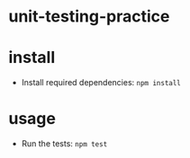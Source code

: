 # unit-testing-practice
# install
- Install required dependencies:
`npm install`
# usage
- Run the tests:
`npm test`
